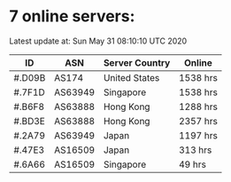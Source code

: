 # 7 online servers:

Latest update at: Sun May 31 08:10:10 UTC 2020

| ID | ASN | Server Country | Online |
| -- | --- | -------------- | ------ |
| #.D09B | AS174 | United States | 1538 hrs |
| #.7F1D | AS63949 | Singapore | 1538 hrs |
| #.B6F8 | AS63888 | Hong Kong | 1288 hrs |
| #.BD3E | AS63888 | Hong Kong | 2357 hrs |
| #.2A79 | AS63949 | Japan | 1197 hrs |
| #.47E3 | AS16509 | Japan | 313 hrs |
| #.6A66 | AS16509 | Singapore | 49 hrs |

